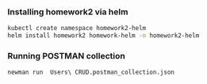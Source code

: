 ### Installing homework2 via helm

```bash
kubectl create namespace homework2-helm
helm install homework2 homework-helm -n homework2-helm
```

### Running POSTMAN collection

```
newman run  Users\ CRUD.postman_collection.json
```
